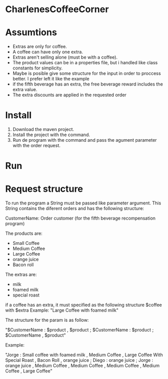# CharlenesCoffeeCorner


# Assumtions


- Extras are only for coffee.
- A coffee can have only one extra.
- Extras aren't selling alone (must be with a coffee).
- The product values can be in a properties file, but i handled like class constants for simplicity.
- Maybe is posible give some structure for the input in order to proccess better. I prefer left it like the example
- if the fifth beverage has an extra, the free beverage reward includes the extra value.
- The extra discounts are applied in the requested order

# Install

1. Download the maven project.
2. Install the project with the command.
3. Run de program with the command and pass the agument parameter with the order request.

# Run

# Request structure

To run the program a String must be passed like parameter argument. This String contains the diferent orders and has the following structure:

CustomerName: Order customer (for the fifth beverage recompensation program)

The products are:
 - Small Coffee
 - Medium Coffee
 - Large Coffee
 - orange juice
 - Bacon roll
 
The extras are:
 - milk
 - foamed milk
 - special roast

if a coffee has an extra, it must specified as the following structure 
$coffee with $extra
Example: "Large Coffee with foamed milk"
  
The structure for the param is as follow:

"$CustomerName : $product , $product ; $CustomerName : $product ; $CustomerName , $product"

Example:

"Jorge : Small coffee with foamed milk , Medium Coffee , Large Coffee With Special Roast , Bacon Roll , orange juice ; Diego : orange juice ; Jorge : orange juice , Medium Coffee , Medium Coffee , Medium Coffee , Medium Coffee , Large Coffee"
